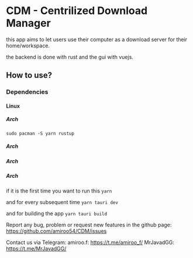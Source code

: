 <h1>CDM - Centrilized Download Manager</h1>
this app aims to let users use their computer as a download server for their home/workspace.

the backend is done with rust and the gui with vuejs.

<h2>How to use?</h2>

<h3>Dependencies</h3>
<h4>Linux</h4>
<h5>Arch</h5>
<code>sudo pacman -S yarn rustup</code>

<h5>Arch</h5>
<code></code>

<h5>Arch</h5>
<code></code>

<h5>Arch</h5>
<code></code>


if it is the first time you want to run this
<code>yarn</code>

and for every subsequent time
<code>yarn tauri dev</code>

and for building the app 
<code>yarn tauri build</code>

Report any bug, problem or request new features in the github page:
https://github.com/amiroo54/CDM/issues

Contact us via Telegram:
amiroo.f: https://t.me/amiroo_f/
MrJavadGG: https://t.me/MrJavadGG/